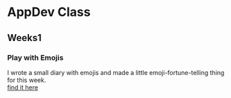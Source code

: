 # AppDev Class

## Weeks1
### Play with Emojis

I wrote a small diary with emojis and made a little emoji-fortune-telling thing for this week.
<br>
<a href="week1play.playground/Contents.swift">find it here</a>
